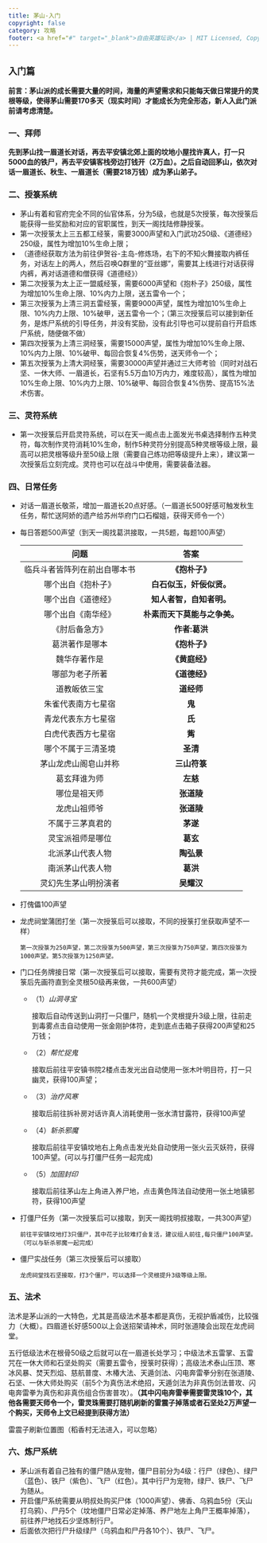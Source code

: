 ```yaml
---
title: 茅山-入门
copyright: false
category: 攻略
footer: <a href="#" target="_blank">自由英雄坛说</a> | MIT Licensed, Copyright © 2024-present lucky
---
```

## `入门篇`

​	**前言：茅山派的成长需要大量的时间，海量的声望需求和只能每天做日常提升的灵根等级，使得茅山需要170多天（现实时间）才能成长为完全形态，新人入此门派前请考虑清楚。**



### 一、拜师

​	**先到茅山找一眉道长对话，再去平安镇北郊上面的坟地小屋找许真人，打一只5000血的铁尸，再去平安镇客栈旁边打钱开（2万血）。之后自动回茅山，依次对话一眉道长、秋生、一眉道长（需要218万钱）成为茅山弟子。**



### 二、授箓系统

- 茅山有着和官府完全不同的仙官体系，分为5级，也就是5次授箓，每次授箓后能获得一些奖励和对应的官职属性，到天一阁找陆修静授箓。
- 第一次授箓太上三五都工经箓，需要3000声望和入门武功250级、《道德经》250级，属性为增加10%生命上限；
- （道德经获取方法为前往伊贺谷-主岛-修炼场，右下的不知火舞接取内裤任务，对话左上的两人，然后召唤Q群里的“亚丝娜”，需要其上线进行对话获得内裤，再对话道德和僧获得《道德经》）
- 第二次授箓为太上正一盟威经箓，需要6000声望和《抱朴子》250级，属性为增加10%生命上限、10%内力上限，送五雷令一个；
- 第三次授箓为上清三洞五雷经箓，需要9000声望，属性为增加10%生命上限、10%内力上限、10%破甲，送五雷令一个；（第三次授箓后可以接到新任务，是炼尸系统的引导任务，并没有奖励，没有此引导也可以提前自行开启炼尸系统，随便做不做）
- 第四次授箓为上清三洞经箓，需要15000声望，属性为增加10%生命上限、10%内力上限、10%破甲、每回合恢复4%伤势，送天师令一个；
- 第五次授箓为上清大洞经箓，需要30000声望并通过三大师考验（同时对战石坚、一休大师、一眉道长，石坚有5.5万血10万内力，难度较高），属性为增加10%生命上限、10%内力上限、10%破甲、每回合恢复4%伤势、提高15%法术伤害。



### 三、灵符系统

- 第一次授箓后开启灵符系统，可以在天一阁点击上面发光书桌选择制作五种灵符，每次制作灵符消耗10%生命，制作5种灵符分别提高5种灵根等级上限，最高可以把灵根等级升至50级上限（需要自己练功把等级提升上来），建议第一次授箓后立刻完成。灵符也可以在战斗中使用，需要装备法器。



### 四、日常任务

- 对话一眉道长敬茶，增加一眉道长20点好感。（一眉道长500好感可触发秋生任务，帮忙送阿娇的遗产给苏州华府门口石榴姐，获得天师令一个）

- 每日答题500声望（到天一阁找葛洪接取，一共5题，每题100声望）

  | 问题 | 答案 |
    | :----: | :----: |
  | 临兵斗者皆阵列在前出自哪本书 | __《抱朴子》__ |
  | 哪个出自《抱朴子》 | __白石似玉，奸佞似贤。__ |
  | 哪个出自《道德经》 | __知人者智，自知者明。__ |
  | 哪个出自《南华经》 | __朴素而天下莫能与之争美。__ |
  | 《肘后备急方》 | __作者:葛洪__ |
  | 葛洪著作是哪本 | __《抱朴子》__ |
  | 魏华存著作是 | __《黄庭经》__ |
  | 哪部为老子所著 | __《道德经》__ |
  | 道教皈依三宝 | __道经师__ |
  | 朱雀代表南方七星宿 | __鬼__ |
  | 青龙代表东方七星宿 | __氏__ |
  | 白虎代表西方七星宿 | __觜__ |
  | 哪个不属于三清圣境 | __圣清__ |
  | 茅山龙虎山阁皂山并称 | __三山符箓__ |
  | 葛玄拜谁为师 | __左慈__ |
  | 哪位是祖天师 | __张道陵__ |
  | 龙虎山祖师爷 | __张道陵__ |
  | 不属于三茅真君的 | __茅遂__ |
  | 灵宝派祖师是哪位 | __葛玄__ |
  | 北派茅山代表人物 | __陶弘景__ |
  | 南派茅山代表人物 | __葛洪__ |
  | 灵幻先生茅山明扮演者 | __吴耀汉__ |

- 打傀儡100声望

- 龙虎祠堂蒲团打坐（第一次授箓后可以接取，不同的授箓打坐获取声望不一样）

  `第一次授箓为250声望，第二次授箓为500声望，第三次授箓为750声望，第四次授箓为1000声望。第5次授箓为1250声望。`

- 门口任务牌接日常（第一次授箓后可以接取，需要有灵符才能完成，第一次授箓后先画符直到全灵根50级再来做，一共600声望）

    - （1）*山洞寻宝*

      接取后自动传送到山洞打一只僵尸，随机一个灵根提升3级上限，往前走到毒雾点击自动使用一张金刚护体符，走到底点击箱子获得200声望和25万钱；

    - （2）*帮忙捉鬼*

      接取后前往平安镇书院2楼点击发光出自动使用一张木叶明目符，打一只幽灵，获得100声望；

    - （3）*治疗风寒*

      接取后前往拆补房对话许真人消耗使用一张水清甘露符，获得100声望

    - （4）*斩杀邪魔*

      接取后前往平安镇坟地右上角点击发光处自动使用一张火云灭妖符，获得100声望。(可以与打僵尸任务一起完成)

    - （5）*加固封印*

      接取后前往茅山左上角进入养尸地，点击黄色阵法自动使用一张土地镇邪符，获得100声望

- 打僵尸任务（第一次授箓后可以接取，到天一阁找明叔接取，一共300声望）

  `前往平安镇坟地打3只僵尸，其中花子比较难打会复活，建议组人前往,每只僵尸100声望。（可以与斩杀邪魔一起完成）`

- 僵尸实战任务（第三次授箓后可以接取）

  `龙虎祠堂找石坚接取，打3个僵尸，可以选择一个灵根提升3级等级上限。`



### 五、法术

​	法术是茅山派的一大特色，尤其是高级法术基本都是真伤，无视护盾减伤，比较强力（大概）。四眉道长好感500以上会送招架请神术，同时张道陵会出现在龙虎祠堂。

​	五行低级法术在根骨50级之后就可以在一眉道长处学习；中级法术五雷掌、五雷咒在一休大师和石坚处购买（需要五雷令，授箓时获得）；高级法术泰山压顶、寒冰风暴、焚天烈焰、慈航普度、木椿大法、天遁剑法、闪电奔雷拳分别在张道陵、石坚、一休大师处购买（前5个为真伤法术绝招，天遁剑法为非真伤剑法普攻、闪电奔雷拳为真伤和非真伤组合伤害普攻）。**（其中闪电奔雷拳需要雷灵珠10个，其他各需要天师令一个，雷灵珠需要打随机刷新的雷震子掉落或者石坚处2万声望一个购买，天师令上文已经提到获得方法）**

雷震子刷新位置图（稻香村无法进入，可以忽略）



### 六、炼尸系统

- 茅山派有着自己独有的僵尸随从宠物，僵尸目前分为4级：行尸（绿色）、绿尸（蓝色）、铁尸（紫色）、飞尸（红色）。其中行尸为宠物，绿尸、铁尸、飞尸为随从。
- 开启僵尸系统需要从明叔处购买尸体（1000声望）、佛香、乌鸦血5份（天山打乌鸦）、尸丹5个（坟地僵尸日常必定掉落、养尸地左上角尸王概率掉落），前往养尸地找石少坚炼制行尸。
- 后面依次把行尸升级绿尸（乌鸦血和尸丹各10个）、铁尸、飞尸。

  

